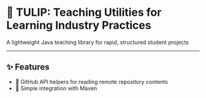 # 🌷 TULIP: Teaching Utilities for Learning Industry Practices
A lightweight Java teaching library for rapid, structured student projects

---

## ✨ Features

- 📂 GitHub API helpers for reading remote repository contents  
- 🧰 Simple integration with Maven

